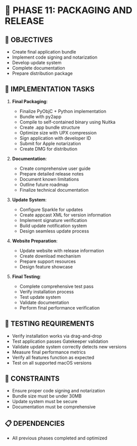 # 🚧 PHASE 11: PACKAGING AND RELEASE

## 📝 OBJECTIVES
- Create final application bundle
- Implement code signing and notarization
- Develop update system
- Complete documentation
- Prepare distribution package

## 🔧 IMPLEMENTATION TASKS

1. **Final Packaging**:
   - Finalize PyObjC + Python implementation
   - Bundle with py2app
   - Compile to self-contained binary using Nuitka
   - Create .app bundle structure
   - Optimize size with UPX compression
   - Sign application with developer ID
   - Submit for Apple notarization
   - Create DMG for distribution

2. **Documentation**:
   - Create comprehensive user guide
   - Prepare detailed release notes
   - Document known limitations
   - Outline future roadmap
   - Finalize technical documentation

3. **Update System**:
   - Configure Sparkle for updates
   - Create appcast XML for version information
   - Implement signature verification
   - Build update notification system
   - Design seamless update process

4. **Website Preparation**:
   - Update website with release information
   - Create download mechanism
   - Prepare support resources
   - Design feature showcase

5. **Final Testing**:
   - Complete comprehensive test pass
   - Verify installation process
   - Test update system
   - Validate documentation
   - Perform final performance verification

## 🧪 TESTING REQUIREMENTS
- Verify installation works via drag-and-drop
- Test application passes Gatekeeper validation
- Validate update system correctly detects new versions
- Measure final performance metrics
- Verify all features function as expected
- Test on all supported macOS versions

## 🚫 CONSTRAINTS
- Ensure proper code signing and notarization
- Bundle size must be under 30MB
- Update system must be secure
- Documentation must be comprehensive

## 📋 DEPENDENCIES
- All previous phases completed and optimized
